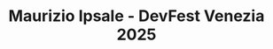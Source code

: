 ---
title: "Maurizio Ipsale - DevFest Venezia 2025"
name: "Maurizio Ipsale"
photo: "/images/speakers/maurizio-ipsale.webp"
bio: "Maurizio Ipsale was born in Messina (Italy) in 1978 where he graduated in Electronic Engineering at the age of 23 and obtained a Ph.D. degree. Passionate about the ICT world, his professional curriculum has been enriched with many certifications, in particular as an instructor of official training courses, such as Cisco, Juniper, Huawei, Amazon AWS, and Google Cloud. He delivers training courses all around the world on many state-of-the-art technologies, including Cloud, Networking, Machine Learning, DevOps, Data Engineering, Internet of Things, Kubernetes. Maurizio currently lives in Modena (Italy) with his wife Liliana and two children, Simone and Alessia. He is a Google Cloud Authorized Trainer. Starting in 2022, he's been working as a cloud lead trainer for Datatonic Academy, a Google Cloud Authorised Training Partner based in London. In 2024 he was recognized as Google Champion Innovator for Cloud AI and ML. In 2025 he was recognized as Google Developer Expert (GDE) for Cloud and AI/ML"
jobTitle: "GDE Cloud AI/ML, Google Cloud Authorized Trainer"
linkedin: "https://www.linkedin.com/in/maurizioipsale/"
featured: false
lang: it
presentation:
    title: "Oltre le Parole - Gli LLM Comprendono Davvero?"
    abstract: "Questo talk esplora la 'comprensione' degli LLM. Partendo da Cartesio e Turing, useremo la Stanza Cinese di Searle per chiederci se gli LLM (anche multimodali) comprendano o simulino. Confronteremo poi con il Funzionalismo di Putnam e l'emergenza di Hofstadter, stimolando una riflessione filosofica sulla vera natura dell'intelligenza artificiale"
---